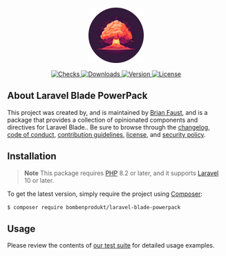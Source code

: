 <p align="center">
    <a href="https://bombenprodukt.com" target="_blank">
        <img src="https://raw.githubusercontent.com/BombenProdukt/assets/main/logo-text.svg" width="128" alt="BombenProdukt Logo" />
    </a>
</p>

<p align="center">
    <a href="https://github.com/faustbrian/laravel-blade-powerpack/actions">
        <img src="https://badge.sh/github/check-runs/BombenProdukt/laravel-blade-powerpack" alt="Checks" />
    </a>
    <a href="https://packagist.org/packages/bombenprodukt/laravel-blade-powerpack">
        <img src="https://badge.sh/packagist/downloads/BombenProdukt/laravel-blade-powerpack" alt="Downloads" />
    </a>
    <a href="https://packagist.org/packages/bombenprodukt/laravel-blade-powerpack">
        <img src="https://badge.sh/packagist/version/BombenProdukt/laravel-blade-powerpack" alt="Version" />
    </a>
    <a href="https://packagist.org/packages/bombenprodukt/laravel-blade-powerpack">
        <img src="https://badge.sh/packagist/license/BombenProdukt/laravel-blade-powerpack" alt="License" />
    </a>
</p>

## About Laravel Blade PowerPack

This project was created by, and is maintained by [Brian Faust](https://github.com/faustbrian), and is a package that provides a collection of opinionated components and directives for Laravel Blade.. Be sure to browse through the [changelog](CHANGELOG.md), [code of conduct](.github/CODE_OF_CONDUCT.md), [contribution guidelines](.github/CONTRIBUTING.md), [license](LICENSE), and [security policy](.github/SECURITY.md).

## Installation

> **Note**
> This package requires [PHP](https://www.php.net/) 8.2 or later, and it supports [Laravel](https://laravel.com/) 10 or later.

To get the latest version, simply require the project using [Composer](https://getcomposer.org/):

```bash
$ composer require bombenprodukt/laravel-blade-powerpack
```

## Usage

Please review the contents of [our test suite](/tests) for detailed usage examples.
